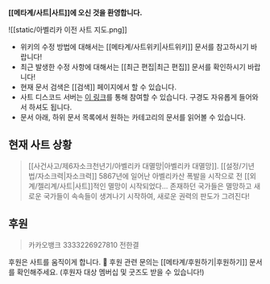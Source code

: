 **[[메타계/사트|사트]]에 오신 것을 환영합니다.**

![[static/아벨리카 이전 사트 지도.png]]

- 위키의 수정 방법에 대해서는 [[메타계/사트위키|사트위키]] 문서를 참고하시기 바랍니다!
- 최근 발생한 수정 사항에 대해서는 [[최근 편집|최근 편집]] 문서를 확인하시기 바랍니다!
- 현재 문서 검색은 [[검색]] 페이지에서 할 수 있습니다.
- 사트 디스코드 서버는 [이 링크](https://discord.gg/fg5h8j78hp)를 통해 참여할 수 있습니다. 구경도 자유롭게 들어와서 하셔도 됩니다.
- 문서 아래, 하위 문서 목록에서 원하는 카테고리의 문서를 읽어볼 수 있습니다.

## 현재 사트 상황

> [[사건사고/제6자소크천년기/아벨리카 대멸망|아벨리카 대멸망]]. [[설정/기년법/자소크력|자소크력]] 5867년에 일어난 아벨리카산 폭발을 시작으로 전 [[외계/젤리계/사트|사트]]적인 멸망이 시작되었다... 존재하던 국가들은 멸망하고 새로운 국가들이 속속들이 생겨나기 시작하여, 새로운 권력의 판도가 그려진다!

## 후원
> 카카오뱅크 3333226927810 전한결

후원은 사트를 움직이게 합니다. 🥹 후원 관련 문의는 [[메타계/후원하기|후원하기]] 문서를 확인해주세요. (후원자 대상 멤버십 및 굿즈도 받을 수 있습니다!)